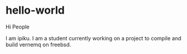# hello-world

Hi People 

I am ipiku. I am a student currently working on a project to compile and build vernemq on freebsd. 

